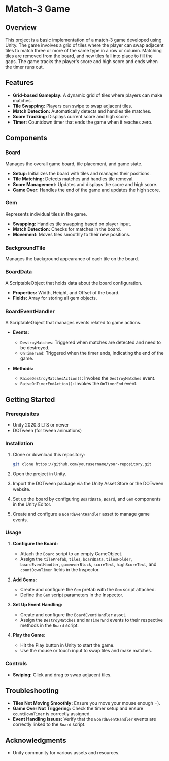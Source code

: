 
# Match-3 Game

## Overview

This project is a basic implementation of a match-3 game developed using Unity. The game involves a grid of tiles where the player can swap adjacent tiles to match three or more of the same type in a row or column. Matching tiles are removed from the board, and new tiles fall into place to fill the gaps. The game tracks the player's score and high score and ends when the timer runs out.

## Features

- **Grid-based Gameplay:** A dynamic grid of tiles where players can make matches.
- **Tile Swapping:** Players can swipe to swap adjacent tiles.
- **Match Detection:** Automatically detects and handles tile matches.
- **Score Tracking:** Displays current score and high score.
- **Timer:** Countdown timer that ends the game when it reaches zero.

## Components

### Board

Manages the overall game board, tile placement, and game state.

- **Setup:** Initializes the board with tiles and manages their positions.
- **Tile Matching:** Detects matches and handles tile removal.
- **Score Management:** Updates and displays the score and high score.
- **Game Over:** Handles the end of the game and updates the high score.

### Gem

Represents individual tiles in the game.

- **Swapping:** Handles tile swapping based on player input.
- **Match Detection:** Checks for matches in the board.
- **Movement:** Moves tiles smoothly to their new positions.

### BackgroundTile

Manages the background appearance of each tile on the board.

### BoardData

A ScriptableObject that holds data about the board configuration.

- **Properties:** Width, Height, and Offset of the board.
- **Fields:** Array for storing all gem objects.

### BoardEventHandler

A ScriptableObject that manages events related to game actions.

- **Events:**
  - `DestroyMatches`: Triggered when matches are detected and need to be destroyed.
  - `OnTimerEnd`: Triggered when the timer ends, indicating the end of the game.
  
- **Methods:**
  - `RaiseDestroyMatchesAction()`: Invokes the `DestroyMatches` event.
  - `RaiseOnTimerEndAction()`: Invokes the `OnTimerEnd` event.

## Getting Started

### Prerequisites

- Unity 2020.3 LTS or newer
- DOTween (for tween animations)

### Installation

1. Clone or download this repository:
   ```bash
   git clone https://github.com/yourusername/your-repository.git
   ```

2. Open the project in Unity.

3. Import the DOTween package via the Unity Asset Store or the DOTween website.

4. Set up the board by configuring `BoardData`, `Board`, and `Gem` components in the Unity Editor.

5. Create and configure a `BoardEventHandler` asset to manage game events.

### Usage

1. **Configure the Board:**
   - Attach the `Board` script to an empty GameObject.
   - Assign the `tilePrefab`, `tiles`, `boardData`, `tilesHolder`, `boardEventHandler`, `gameoverBlock`, `scoreText`, `highScoreText`, and `countDownTimer` fields in the Inspector.

2. **Add Gems:**
   - Create and configure the `Gem` prefab with the `Gem` script attached.
   - Define the `Gem` script parameters in the Inspector.

3. **Set Up Event Handling:**
   - Create and configure the `BoardEventHandler` asset.
   - Assign the `DestroyMatches` and `OnTimerEnd` events to their respective methods in the `Board` script.

4. **Play the Game:**
   - Hit the Play button in Unity to start the game.
   - Use the mouse or touch input to swap tiles and make matches.

### Controls

- **Swiping:** Click and drag to swap adjacent tiles.

## Troubleshooting

- **Tiles Not Moving Smoothly:** Ensure you move your mouse enough =).
- **Game Over Not Triggering:** Check the timer setup and ensure `countDownTimer` is correctly assigned.
- **Event Handling Issues:** Verify that the `BoardEventHandler` events are correctly linked to the `Board` script.


## Acknowledgments

- Unity community for various assets and resources.
